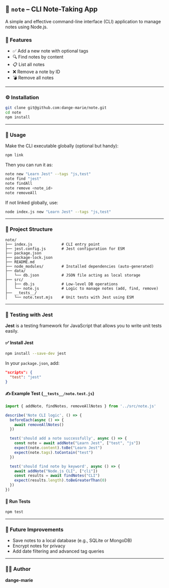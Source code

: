## 📝 `note` – CLI Note-Taking App

A simple and effective command-line interface (CLI) application to manage notes using Node.js.

### 🚀 Features

* ✅ Add a new note with optional tags
* 🔍 Find notes by content
* 📋 List all notes
* ❌ Remove a note by ID
* 💣 Remove all notes

---

### ⚙️ Installation

```bash
git clone git@github.com:dange-marie/note.git
cd note
npm install
```

---

### 🧪 Usage

Make the CLI executable globally (optional but handy):

```bash
npm link
```

Then you can run it as:

```bash
note new "Learn Jest" --tags "js,test"
note find "jest"
note findAll
note remove <note_id>
note removeAll
```

If not linked globally, use:

```bash
node index.js new "Learn Jest" --tags "js,test"
```

---

### 📁 Project Structure

```
note/
├── index.js             # CLI entry point
├── jest.config.js       # Jest configuration for ESM
├── package.json
├── package-lock.json
├── README.md
├── node_modules/        # Installed dependencies (auto-generated)
├── data/
│   └── db.json          # JSON file acting as local storage
├── src/
│   ├── db.js            # Low-level DB operations
│   └── note.js          # Logic to manage notes (add, find, remove)
├── __tests__/
│   └── note.test.mjs    # Unit tests with Jest using ESM
```

---

### 🧪 Testing with Jest

**Jest** is a testing framework for JavaScript that allows you to write unit tests easily.

#### ✅ Install Jest

```bash
npm install --save-dev jest
```

In your `package.json`, add:

```json
"scripts": {
  "test": "jest"
}
```

#### ✍️ Example Test (`__tests__/note.test.js`)

```js
import { addNote, findNotes, removeAllNotes } from '../src/note.js'

describe('Note CLI logic', () => {
  beforeEach(async () => {
    await removeAllNotes()
  })

  test('should add a note successfully', async () => {
    const note = await addNote("Learn Jest", ["test", "js"])
    expect(note.content).toBe("Learn Jest")
    expect(note.tags).toContain("test")
  })

  test('should find note by keyword', async () => {
    await addNote("Node.js CLI", ["cli"])
    const results = await findNotes("CLI")
    expect(results.length).toBeGreaterThan(0)
  })
})
```

#### 🏃 Run Tests

```bash
npm test
```

---

### 📌 Future Improvements

* Save notes to a local database (e.g., SQLite or MongoDB)
* Encrypt notes for privacy
* Add date filtering and advanced tag queries

---

### 👨‍💻 Author

**dange-marie**
